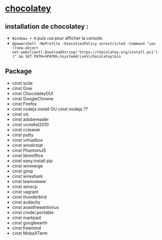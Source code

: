 [chocolatey](http://chocolatey.org/)
======================================

installation de chocolatey : 
------------------------------------------------------------

-  ``Windows + R`` puis ``cmd`` pour afficher la console. 
-  ``@powershell -NoProfile -ExecutionPolicy unrestricted -Command "iex ((new-object net.webclient).DownloadString('https://chocolatey.org/install.ps1'))" && SET PATH=%PATH%;%systemdrive%\chocolatey\bin``


Package
------------------------------------------------------------

- cinst scite
- cinst Gow
- cinst ChocolateyGUI 
- cinst GoogleChrome 
- cinst Firefox 
- cinst nodejs.install OU cinst nodejs  ??
- cinst vlc
- cinst adobereader 
- cinst vcredist2010
- cinst ccleaner 
- cinst putty 
- cinst virtualbox
- cinst windirstat 
- cinst PhantomJS 
- cinst libreoffice 
- cinst easy.install pip 
- cinst winmerge 
- cinst gimp 
- cinst wireshark 
- cinst teamviewer 
- cinst winscp 
- cinst vagrant 
- cinst thunderbird 
- cinst audacity 
- cinst avastfreeantivirus
- cinst cmder.portable 
- cinst markpad 
- cinst googleearth
- cinst freemind 
- cinst MobaXTerm 


